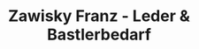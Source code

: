 ---
title: "Zawisky Franz - Leder & Bastlerbedarf"
url: /voecklabruck/zawisky-franz-leder-und-bastlerbedarf/
shop: Warenhaus
---